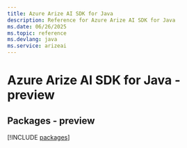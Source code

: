 ```yaml
---
title: Azure Arize AI SDK for Java
description: Reference for Azure Arize AI SDK for Java
ms.date: 06/26/2025
ms.topic: reference
ms.devlang: java
ms.service: arizeai
---
```

# Azure Arize AI SDK for Java - preview
## Packages - preview
[!INCLUDE [packages](arize-ai-index.md)]